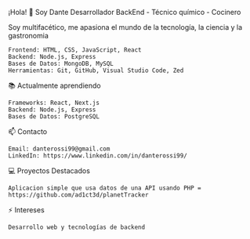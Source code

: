 ¡Hola! 👋 Soy Dante
Desarrollador BackEnd - Técnico químico - Cocinero

Soy multifacético, me apasiona el mundo de la tecnología, la ciencia y la gastronomia

    Frontend: HTML, CSS, JavaScript, React
    Backend: Node.js, Express
    Bases de Datos: MongoDB, MySQL
    Herramientas: Git, GitHub, Visual Studio Code, Zed

📚 Actualmente aprendiendo

    Frameworks: React, Next.js
    Backend: Node.js, Express
    Bases de Datos: PostgreSQL

📫 Contacto

    Email: danterossi99@gmail.com
    LinkedIn: https://www.linkedin.com/in/danterossi99/

💻 Proyectos Destacados

    Aplicacion simple que usa datos de una API usando PHP = https://github.com/ad1ct3d/planetTracker


⚡ Intereses

    Desarrollo web y tecnologías de backend
